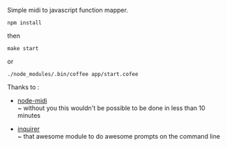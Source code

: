 Simple midi to javascript function mapper.

````
npm install
````

then

````
make start
````

or

````
./node_modules/.bin/coffee app/start.cofee
````

Thanks to :  
  * [node-midi](https://github.com/justinlatimer/node-midi)  
  ~ without you this wouldn't be possible to be done in less than 10 minutes  

 * [inquirer](https://www.npmjs.org/package/inquirer)  
 ~ that awesome module to do awesome prompts on the command line  